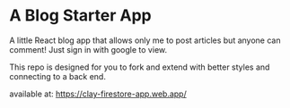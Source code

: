 # A Blog Starter App

A little React blog app that allows only me to post articles but anyone can comment! Just sign in with google to view.

This repo is designed for you to fork and extend with better styles and connecting to a back end.

available at: https://clay-firestore-app.web.app/
